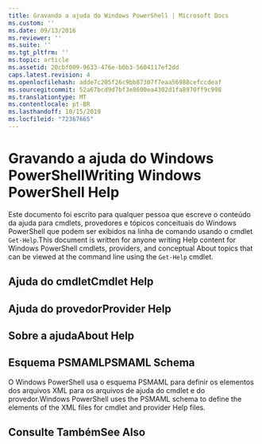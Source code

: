 ```yaml
---
title: Gravando a ajuda do Windows PowerShell | Microsoft Docs
ms.custom: ''
ms.date: 09/13/2016
ms.reviewer: ''
ms.suite: ''
ms.tgt_pltfrm: ''
ms.topic: article
ms.assetid: 20cbf009-9633-476e-b0b3-5604117ef2dd
caps.latest.revision: 4
ms.openlocfilehash: adde7c205f26c9bb87307f7eaa56988cefccdeaf
ms.sourcegitcommit: 52a67bcd9d7bf3e8600ea4302d1fa8970ff9c998
ms.translationtype: MT
ms.contentlocale: pt-BR
ms.lasthandoff: 10/15/2019
ms.locfileid: "72367665"
---
```

# <a name="writing-windows-powershell-help"></a><span data-ttu-id="7a3e0-102">Gravando a ajuda do Windows PowerShell</span><span class="sxs-lookup"><span data-stu-id="7a3e0-102">Writing Windows PowerShell Help</span></span>

<span data-ttu-id="7a3e0-103">Este documento foi escrito para qualquer pessoa que escreve o conteúdo da ajuda para cmdlets, provedores e tópicos conceituais do Windows PowerShell que podem ser exibidos na linha de comando usando o cmdlet `Get-Help`.</span><span class="sxs-lookup"><span data-stu-id="7a3e0-103">This document is written for anyone writing Help content for Windows PowerShell cmdlets, providers, and conceptual About topics that can be viewed at the command line using the `Get-Help` cmdlet.</span></span>

## <a name="cmdlet-help"></a><span data-ttu-id="7a3e0-104">Ajuda do cmdlet</span><span class="sxs-lookup"><span data-stu-id="7a3e0-104">Cmdlet Help</span></span>

## <a name="provider-help"></a><span data-ttu-id="7a3e0-105">Ajuda do provedor</span><span class="sxs-lookup"><span data-stu-id="7a3e0-105">Provider Help</span></span>

## <a name="about-help"></a><span data-ttu-id="7a3e0-106">Sobre a ajuda</span><span class="sxs-lookup"><span data-stu-id="7a3e0-106">About Help</span></span>

## <a name="psmaml-schema"></a><span data-ttu-id="7a3e0-107">Esquema PSMAML</span><span class="sxs-lookup"><span data-stu-id="7a3e0-107">PSMAML Schema</span></span>

 <span data-ttu-id="7a3e0-108">O Windows PowerShell usa o esquema PSMAML para definir os elementos dos arquivos XML para os arquivos de ajuda do cmdlet e do provedor.</span><span class="sxs-lookup"><span data-stu-id="7a3e0-108">Windows PowerShell uses the PSMAML schema to define the elements of the XML files for cmdlet and provider Help files.</span></span>

## <a name="see-also"></a><span data-ttu-id="7a3e0-109">Consulte Também</span><span class="sxs-lookup"><span data-stu-id="7a3e0-109">See Also</span></span>
